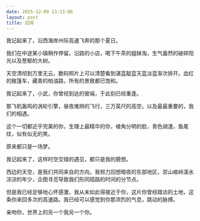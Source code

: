 ```yaml
---
date: 2015-12-09 13:13:00
layout: post
title: 記得
---
```


我记起来了，沿西海岸州际高速飞奔的那个夏日。

我们在中途某小镇稍作停留。沿路的小店，喝下午茶的姐妹淘，生气盎然的破碎阳光以及葱郁的大树。

天空清彻到万里无云，数码照片上可以清楚看到湛蓝靛蓝天蓝淡蓝渐次排开。血红的敞篷车，藏青的柏油路，所有的景致都已饱和。

我记起来了，小武，你曾经到达的彼端，于此刻已经重逢。

那飞机轰鸣的涡轮引擎，昼夜难辨的飞行，三万英尺的高空，以及最最重要的，我们的相遇。

这个一切都近乎完美的你，生理上最精华的你，棱角分明的脸，青色胡渣，鱼尾纹，似有似无的笑。

原来都只是一场梦。

我记起来了，这样时空交错的遇见，都只是我的臆想。

西边的天空，是我们共同来自的方向。我努力回想暗夜的东部地区，崇山峻岭溪水淙淙的年少，企图寻觅导致我们形同陌路的时间的分节点。

但是我已经足够地心怀感激，我从未如此得接近于你，这片你曾经踏访的土地，这条你来回多次的高速路。我已经可以感觉到你那浓烈的气息，跳动的脉搏。

亲吻你，世界上的另一个我另一个你。


